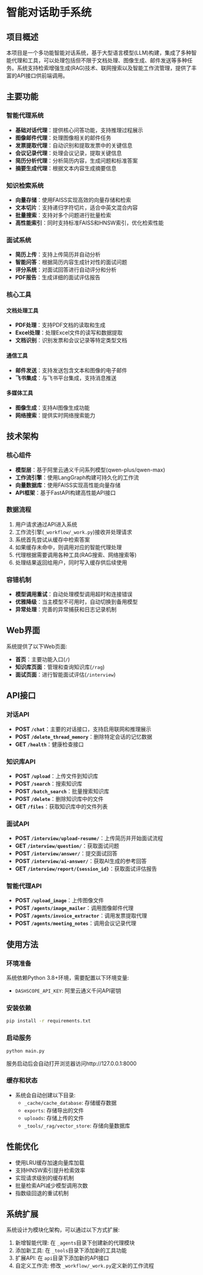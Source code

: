 # 智能对话助手系统

## 项目概述

本项目是一个多功能智能对话系统，基于大型语言模型(LLM)构建，集成了多种智能代理和工具，可以处理包括但不限于文档处理、图像生成、邮件发送等多种任务。系统支持检索增强生成(RAG)技术、联网搜索以及智能工作流管理，提供了丰富的API接口供前端调用。

## 主要功能

### 智能代理系统

- **基础对话代理**：提供核心问答功能，支持推理过程展示
- **图像邮件代理**：处理图像相关的邮件任务
- **发票提取代理**：自动识别和提取发票中的关键信息
- **会议记录代理**：处理会议记录，提取关键信息
- **简历分析代理**：分析简历内容，生成问题和标准答案
- **摘要生成代理**：根据文本内容生成摘要信息

### 知识检索系统

- **向量存储**：使用FAISS实现高效的向量存储和检索
- **文本切片**：支持递归字符切片，适合中英文混合内容
- **批量搜索**：支持对多个问题进行批量检索
- **高性能索引**：同时支持标准FAISS和HNSW索引，优化检索性能

### 面试系统

- **简历上传**：支持上传简历并自动分析
- **智能问答**：根据简历内容生成针对性的面试问题
- **评分系统**：对面试回答进行自动评分和分析
- **PDF报告**：生成详细的面试评估报告

### 核心工具

#### 文档处理工具

- **PDF处理**：支持PDF文档的读取和生成
- **Excel处理**：处理Excel文件的读写和数据提取
- **文档识别**：识别发票和会议记录等特定类型文档

#### 通信工具

- **邮件发送**：支持发送包含文本和图像的电子邮件
- **飞书集成**：与飞书平台集成，支持消息推送

#### 多媒体工具

- **图像生成**：支持AI图像生成功能
- **网络搜索**：提供实时网络搜索能力

## 技术架构

### 核心组件

- **模型层**：基于阿里云通义千问系列模型(qwen-plus/qwen-max)
- **工作流引擎**：使用LangGraph构建可持久化的工作流
- **向量数据库**：使用FAISS实现高性能向量存储
- **API框架**：基于FastAPI构建高性能API接口

### 数据流程

1. 用户请求通过API进入系统
2. 工作流引擎(`_workflow/_work.py`)接收并处理请求
3. 系统首先尝试从缓存中检索答案
4. 如果缓存未命中，则调用对应的智能代理处理
5. 代理根据需要调用各种工具(RAG搜索、网络搜索等)
6. 处理结果返回给用户，同时写入缓存供后续使用

### 容错机制

- **模型调用重试**：自动处理模型调用超时和连接错误
- **优雅降级**：当主模型不可用时，自动切换到备用模型
- **异常处理**：完善的异常捕获和日志记录机制

## Web界面

系统提供了以下Web页面:

- **首页**：主要功能入口(`/`)
- **知识库页面**：管理和查询知识库(`/rag`)
- **面试页面**：进行智能面试评估(`/interview`)

## API接口

### 对话API

- **POST `/chat`**：主要的对话接口，支持启用联网和推理展示
- **POST `/delete_thread_memory`**：删除特定会话的记忆数据
- **GET `/health`**：健康检查接口

### 知识库API

- **POST `/upload`**：上传文件到知识库
- **POST `/search`**：搜索知识库
- **POST `/batch_search`**：批量搜索知识库
- **POST `/delete`**：删除知识库中的文件
- **GET `/files`**：获取知识库中的文件列表

### 面试API

- **POST `/interview/upload-resume/`**：上传简历并开始面试流程
- **GET `/interview/question/`**：获取面试问题
- **POST `/interview/answer/`**：提交面试回答
- **POST `/interview/ai-answer/`**：获取AI生成的参考回答
- **GET `/interview/report/{session_id}`**：获取面试评估报告

### 智能代理API

- **POST `/upload_image`**：上传图像文件
- **POST `/agents/image_mailer`**：调用图像邮件代理
- **POST `/agents/invoice_extractor`**：调用发票提取代理
- **POST `/agents/meeting_notes`**：调用会议记录代理

## 使用方法

### 环境准备

系统依赖Python 3.8+环境，需要配置以下环境变量:

- `DASHSCOPE_API_KEY`: 阿里云通义千问API密钥

### 安装依赖

```bash
pip install -r requirements.txt
```

### 启动服务

```bash
python main.py
```

服务启动后会自动打开浏览器访问http://127.0.0.1:8000

### 缓存和状态

- 系统会自动创建以下目录:
  - `_cache/cache_database`: 存储缓存数据
  - `exports`: 存储导出的文件
  - `uploads`: 存储上传的文件
  - `_tools/_rag/vector_store`: 存储向量数据库

## 性能优化

- 使用LRU缓存加速向量库加载
- 支持HNSW索引提升检索效率
- 实现请求级别的缓存机制
- 批量检索API减少模型调用次数
- 指数级回退的重试机制

## 系统扩展

系统设计为模块化架构，可以通过以下方式扩展:

1. 新增智能代理: 在 `_agents`目录下创建新的代理模块
2. 添加新工具: 在 `_tools`目录下添加新的工具功能
3. 扩展API: 在 `api`目录下添加新的API接口
4. 自定义工作流: 修改 `_workflow/_work.py`定义新的工作流程

